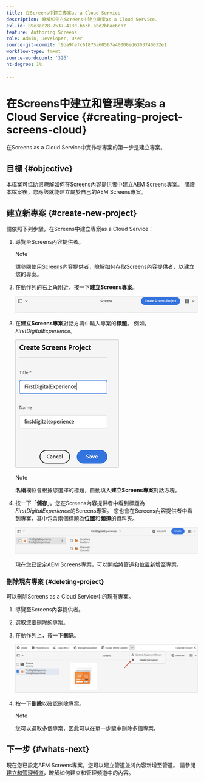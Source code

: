 ```yaml
---
title: 在Screens中建立專案as a Cloud Service
description: 瞭解如何在Screens中建立專案as a Cloud Service。
exl-id: 89e3ac28-7537-413d-b63b-abd2bbae6cb7
feature: Authoring Screens
role: Admin, Developer, User
source-git-commit: f9ba9fefc61876a60567a40000ed6303740032e1
workflow-type: tm+mt
source-wordcount: '326'
ht-degree: 1%

---
```


# 在Screens中建立和管理專案as a Cloud Service {#creating-project-screens-cloud}

在Screens as a Cloud Service中實作新專案的第一步是建立專案。

## 目標 {#objective}

本檔案可協助您瞭解如何在Screens內容提供者中建立AEM Screens專案。 閱讀本檔案後，您應該就能建立屬於自己的AEM Screens專案。

## 建立新專案 {#create-new-project}

請依照下列步驟，在Screens中建立專案as a Cloud Service：

1. 導覽至Screens內容提供者。

   >[!NOTE]
   >請參閱[使用Screens內容提供者](https://experienceleague.adobe.com/docs/experience-manager-cloud-service/content/screens-as-cloud-service/configure-screens-cloud/using-screens-content-provider.html)，瞭解如何存取Screens內容提供者，以建立您的專案。

1. 在動作列的右上角附近，按一下&#x200B;**建立Screens專案**。

   ![create-screens-project1](/help/screens-cloud/assets/create-content/create-screens-project1.png)

1. 在&#x200B;**建立Screens專案**&#x200B;對話方塊中輸入專案的&#x200B;**標題**。 例如，*FirstDigitalExperience*。

   ![create-screens-project2](/help/screens-cloud/assets/create-content/create-screens-project2.png)

   >[!NOTE]
   >**名稱**&#x200B;欄位會根據您選擇的標題，自動填入&#x200B;**建立Screens專案**&#x200B;對話方塊。

1. 按一下「**儲存**」。您在Screens內容提供者中看到標題為&#x200B;*FirstDigitalExperience*&#x200B;的Screens專案。 您也會在Screens內容提供者中看到專案，其中包含兩個標題為&#x200B;**位置**&#x200B;和&#x200B;**頻道**&#x200B;的資料夾。

   ![create-screens-project3](/help/screens-cloud/assets/create-content/create-screens-project3.png)

   現在您已設定AEM Screens專案，可以開始將管道和位置新增至專案。

### 刪除現有專案 {#deleting-project}

可以刪除Screens as a Cloud Service中的現有專案。

1. 導覽至Screens內容提供者。
1. 選取您要刪除的專案。
1. 在動作列上，按一下&#x200B;**刪除**。

   ![建立 — 專案5](/help/screens-cloud/assets/create-content/create-project5.png)

1. 按一下&#x200B;**刪除**&#x200B;以確認刪除專案。

   >[!NOTE]
   >您可以選取多個專案，因此可以在單一步驟中刪除多個專案。

## 下一步 {#whats-next}

現在您已設定AEM Screens專案，您可以建立管道並將內容新增至管道。 請參閱[建立和管理頻道](creating-channels-screens-cloud.md)，瞭解如何建立和管理頻道中的內容。
